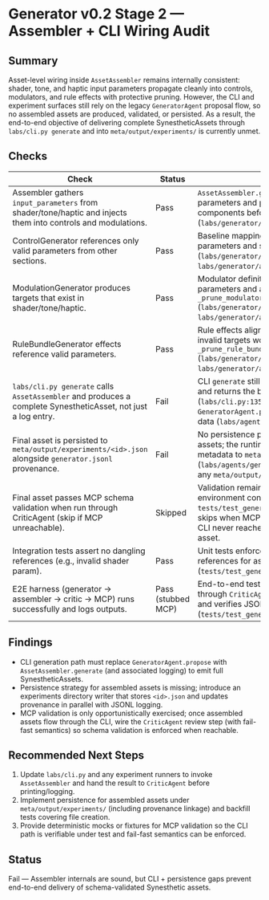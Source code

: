 # Generator v0.2 Stage 2 — Assembler + CLI Wiring Audit

## Summary
Asset-level wiring inside `AssetAssembler` remains internally consistent: shader, tone, and haptic input parameters propagate cleanly into controls, modulators, and rule effects with protective pruning. However, the CLI and experiment surfaces still rely on the legacy `GeneratorAgent` proposal flow, so no assembled assets are produced, validated, or persisted. As a result, the end-to-end objective of delivering complete SynestheticAssets through `labs/cli.py generate` and into `meta/output/experiments/` is currently unmet.

## Checks
| Check | Status | Evidence |
| --- | --- | --- |
| Assembler gathers `input_parameters` from shader/tone/haptic and injects them into controls and modulations. | Pass | `AssetAssembler.generate` collects parameters and prunes dependent components before emitting the asset (`labs/generator/assembler.py:59`-`92`). |
| ControlGenerator references only valid parameters from other sections. | Pass | Baseline mappings target shader/tone parameters and survive assembler pruning (`labs/generator/control.py:8`-`33`, `labs/generator/assembler.py:107`-`116`). |
| ModulationGenerator produces targets that exist in shader/tone/haptic. | Pass | Modulator definitions reference declared parameters and are filtered by `_prune_modulators` (`labs/generator/modulation.py:8`-`35`, `labs/generator/assembler.py:117`-`126`). |
| RuleBundleGenerator effects reference valid parameters. | Pass | Rule effects align with parameter index; invalid targets would be dropped by `_prune_rule_bundle` (`labs/generator/rule_bundle.py:8`-`60`, `labs/generator/assembler.py:128`-`148`). |
| `labs/cli.py generate` calls `AssetAssembler` and produces a complete SynestheticAsset, not just a log entry. | Fail | CLI `generate` still instantiates `GeneratorAgent` and returns the bare proposal envelope (`labs/cli.py:135`-`139`), while `GeneratorAgent.propose` omits component data (`labs/agents/generator.py:41`-`53`). |
| Final asset is persisted to `meta/output/experiments/<id>.json` alongside `generator.jsonl` provenance. | Fail | No persistence path writes assembled assets; the runtime only appends proposal metadata to `meta/output/generator.jsonl` (`labs/agents/generator.py:52`-`53`) and lacks any `meta/output/experiments/` handling. |
| Final asset passes MCP schema validation when run through CriticAgent (skip if MCP unreachable). | Skipped | Validation remains dependent on optional environment configuration; `tests/test_generator_assembler.py:70`-`75` skips when MCP settings are absent, and CLI never reaches MCP with an assembled asset. |
| Integration tests assert no dangling references (e.g., invalid shader param). | Pass | Unit tests enforce cross-component references for assembled payloads (`tests/test_generator_assembler.py:46`-`67`). |
| E2E harness (generator → assembler → critic → MCP) runs successfully and logs outputs. | Pass (stubbed MCP) | End-to-end test drives `AssetAssembler` through `CriticAgent` using a stub validator and verifies JSON/JSONL persistence (`tests/test_generator_e2e.py:12`-`43`). |

## Findings
- CLI generation path must replace `GeneratorAgent.propose` with `AssetAssembler.generate` (and associated logging) to emit full SynestheticAssets.
- Persistence strategy for assembled assets is missing; introduce an experiments directory writer that stores `<id>.json` and updates provenance in parallel with JSONL logging.
- MCP validation is only opportunistically exercised; once assembled assets flow through the CLI, wire the `CriticAgent` review step (with fail-fast semantics) so schema validation is enforced when reachable.

## Recommended Next Steps
1. Update `labs/cli.py` and any experiment runners to invoke `AssetAssembler` and hand the result to `CriticAgent` before printing/logging.
2. Implement persistence for assembled assets under `meta/output/experiments/` (including provenance linkage) and backfill tests covering file creation.
3. Provide deterministic mocks or fixtures for MCP validation so the CLI path is verifiable under test and fail-fast semantics can be enforced.

## Status
Fail — Assembler internals are sound, but CLI + persistence gaps prevent end-to-end delivery of schema-validated Synesthetic assets.
